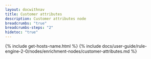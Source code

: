 ```yaml
---
layout: docwithnav
title: Customer attributes
description: Customer attributes node
breadcrumbs: "true"
breadcrumbs-steps: "2"
hidetoc: "true"
---
```


{% include get-hosts-name.html %}
{% include docs/user-guide/rule-engine-2-0/nodes/enrichment-nodes/customer-attributes.md %}
